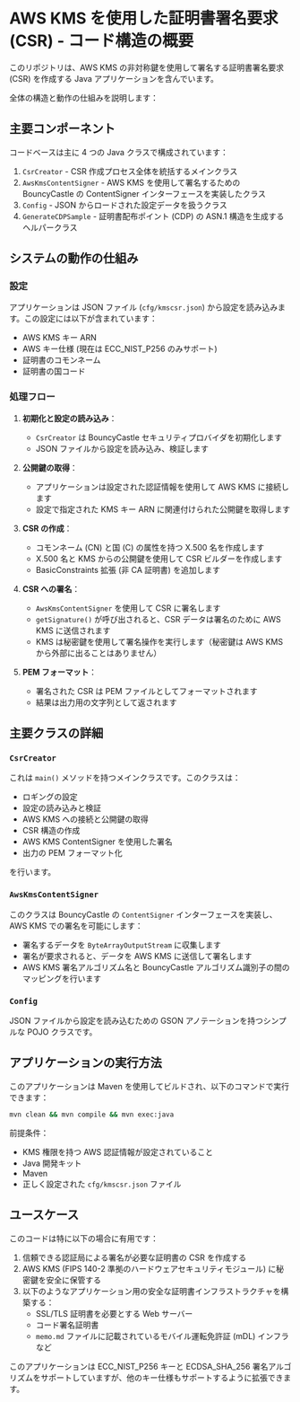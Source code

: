 # AWS KMS を使用した証明書署名要求 (CSR) - コード構造の概要

このリポジトリは、AWS KMS の非対称鍵を使用して署名する証明書署名要求 (CSR) を作成する Java アプリケーションを含んでいます。

全体の構造と動作の仕組みを説明します：

## 主要コンポーネント

コードベースは主に 4 つの Java クラスで構成されています：

1. `CsrCreator` - CSR 作成プロセス全体を統括するメインクラス
2. `AwsKmsContentSigner` - AWS KMS を使用して署名するための BouncyCastle の ContentSigner インターフェースを実装したクラス
3. `Config` - JSON からロードされた設定データを扱うクラス
4. `GenerateCDPSample` - 証明書配布ポイント (CDP) の ASN.1 構造を生成するヘルパークラス

## システムの動作の仕組み

### 設定

アプリケーションは JSON ファイル (`cfg/kmscsr.json`) から設定を読み込みます。この設定には以下が含まれています：
- AWS KMS キー ARN
- AWS キー仕様 (現在は ECC_NIST_P256 のみサポート)
- 証明書のコモンネーム
- 証明書の国コード

### 処理フロー

1. **初期化と設定の読み込み**：
   - `CsrCreator` は BouncyCastle セキュリティプロバイダを初期化します
   - JSON ファイルから設定を読み込み、検証します

2. **公開鍵の取得**：
   - アプリケーションは設定された認証情報を使用して AWS KMS に接続します
   - 設定で指定された KMS キー ARN に関連付けられた公開鍵を取得します

3. **CSR の作成**：
   - コモンネーム (CN) と国 (C) の属性を持つ X.500 名を作成します
   - X.500 名と KMS からの公開鍵を使用して CSR ビルダーを作成します
   - BasicConstraints 拡張 (非 CA 証明書) を追加します

4. **CSR への署名**：
   - `AwsKmsContentSigner` を使用して CSR に署名します
   - `getSignature()` が呼び出されると、CSR データは署名のために AWS KMS に送信されます
   - KMS は秘密鍵を使用して署名操作を実行します（秘密鍵は AWS KMS から外部に出ることはありません）

5. **PEM フォーマット**：
   - 署名された CSR は PEM ファイルとしてフォーマットされます
   - 結果は出力用の文字列として返されます

## 主要クラスの詳細

### `CsrCreator`

これは `main()` メソッドを持つメインクラスです。このクラスは：
- ロギングの設定
- 設定の読み込みと検証
- AWS KMS への接続と公開鍵の取得
- CSR 構造の作成
- AWS KMS ContentSigner を使用した署名
- 出力の PEM フォーマット化

を行います。

### `AwsKmsContentSigner`

このクラスは BouncyCastle の `ContentSigner` インターフェースを実装し、AWS KMS での署名を可能にします：
- 署名するデータを `ByteArrayOutputStream` に収集します
- 署名が要求されると、データを AWS KMS に送信して署名します
- AWS KMS 署名アルゴリズム名と BouncyCastle アルゴリズム識別子の間のマッピングを行います

### `Config`

JSON ファイルから設定を読み込むための GSON アノテーションを持つシンプルな POJO クラスです。

## アプリケーションの実行方法

このアプリケーションは Maven を使用してビルドされ、以下のコマンドで実行できます：

```bash
mvn clean && mvn compile && mvn exec:java
```

前提条件：

- KMS 権限を持つ AWS 認証情報が設定されていること
- Java 開発キット
- Maven
- 正しく設定された `cfg/kmscsr.json` ファイル

## ユースケース

このコードは特に以下の場合に有用です：

1. 信頼できる認証局による署名が必要な証明書の CSR を作成する
2. AWS KMS (FIPS 140-2 準拠のハードウェアセキュリティモジュール) に秘密鍵を安全に保管する
3. 以下のようなアプリケーション用の安全な証明書インフラストラクチャを構築する：
   - SSL/TLS 証明書を必要とする Web サーバー
   - コード署名証明書
   - `memo.md` ファイルに記載されているモバイル運転免許証 (mDL) インフラなど

このアプリケーションは ECC_NIST_P256 キーと ECDSA_SHA_256 署名アルゴリズムをサポートしていますが、他のキー仕様もサポートするように拡張できます。